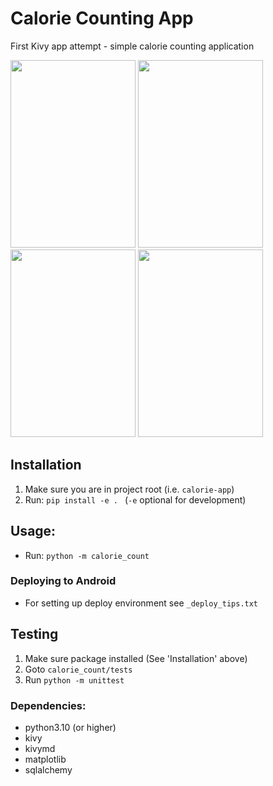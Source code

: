 # Calorie Counting App 
First Kivy app attempt - simple calorie counting application

<p float="left">
  <img src="https://user-images.githubusercontent.com/57197982/165597326-da8dbc43-27f3-4494-a57c-b066fa14518a.png" height="300" width="200" />
  <img src="https://user-images.githubusercontent.com/57197982/165597124-451ba2c9-f659-4b7c-9790-0e5e94db405f.png" height="300" width="200" />
  <img src="https://user-images.githubusercontent.com/57197982/165597137-ce5bb4b8-048f-425e-854b-1fc1677be83c.png" height="300" width="200" />
  <img src="https://user-images.githubusercontent.com/57197982/165597165-27561e45-9fb2-444d-9fce-c8d7b771cf9e.png" height="300" width="200" />
<p />


## Installation 
1. Make sure you are in project root  (i.e. `calorie-app`) 
2. Run: `pip install -e . `  (`-e` optional for development)


## Usage:
- Run: `python -m calorie_count`


### **Deploying to Android** 
- For setting up deploy environment see `_deploy_tips.txt`


## Testing 
1. Make sure package installed (See 'Installation' above) 
2. Goto `calorie_count/tests`
3. Run `python -m unittest` 


### Dependencies:
- python3.10 (or higher)
- kivy
- kivymd
- matplotlib
- sqlalchemy

